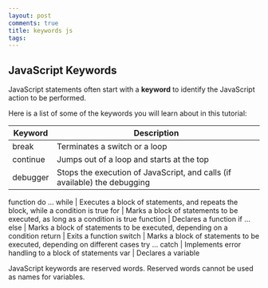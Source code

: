 ```yaml
---
layout: post
comments: true
title: keywords js
tags: 
---
```

## JavaScript Keywords

JavaScript statements often start with a **keyword**
to identify the JavaScript action to be performed.

Here is a list of some of the keywords you will learn about in
this tutorial:

Keyword       | Description
------------- | -----------------------------------------------------------------------------------
break         | Terminates a switch or a loop
continue      | Jumps out of a loop and starts at the top
debugger      | Stops the execution of JavaScript, and calls (if available) the debugging
function
do ... while  | Executes a block of statements, and repeats the block, while a condition is
true
for           | Marks a block of statements to be executed, as long as a condition is true
function      | Declares a function
if ... else   | Marks a block of statements to be executed, depending on a condition
return        | Exits a function
switch        | Marks a block of statements to be executed, depending on different cases
try ... catch | Implements error handling to a block of statements
var           | Declares a variable

JavaScript keywords are reserved words. Reserved words cannot be used as names for variables.

